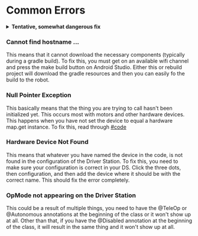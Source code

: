 # Common Errors

<details>

<summary><strong>Tentative, somewhat dangerous fix</strong></summary>

When updating or upgrading your control hub, you may get an error saying something like, could not find a file, in some random folder that you can't find. This is caused by an error in your gradle code. If you can't find another way to fix it I would recommend this method, it is a little complicated but will solve it. First, create a new repository **DO NOT ADD ANYTHING AUTOMATICALLY** not even a read me we will call this repository our bridge. Then scroll down to the bottom and tap import from repository, grab the URL of your old repository and make sure it finished importing. Then go into the old repositories settings and delete the repository. Then go to the FTC Robot Controller and fork it. You will want to clone both the bridge repository and the new one we just forked. Now you will copy over all of your working files from the bridge repo and put them in your new repository. As soon as that is finished and committed you should be good to go, you can then delete the bridge repository.

</details>

### Cannot find hostname ...

This means that it cannot download the necessary components (typically during a gradle build). To fix this, you must get on an available wifi channel and press the make build button on Android Studio. Either this or rebuild project will download the gradle resources and then you can easily fo the build to the robot.

### Null Pointer Exception

This basically means that the thing you are trying to call hasn't been initialized yet. This occurs most with motors and other hardware devices. This happens when you have not set the device to equal a hardware map.get instance. To fix this, read through [#code](coding.md#code "mention")

### Hardware Device Not Found

This means that whatever you have named the device in the code, is not found in the configuration of the Driver Station. To fix this, you need to make sure your configuration is correct in your DS. Click the three dots, then configuration, and then add the device where it should be with the correct name. This should fix the error completely.

### OpMode not appearing on the Driver Station

This could be a result of multiple things, you need to have the @TeleOp or @Autonomous annotations at the beginning of the class or it won't show up at all. Other than that, if you have the @Disabled annotation at the beginning of the class, it will result in the same thing and it won't show up at all.

